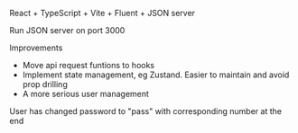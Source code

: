 React + TypeScript + Vite + Fluent + JSON server

Run JSON server on port 3000

Improvements
- Move api request funtions to hooks
- Implement state management, eg Zustand. Easier to maintain and avoid prop drilling
- A more serious user management

User has changed password to "pass" with corresponding number at the end